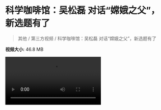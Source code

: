 # 科学咖啡馆：吴松磊 对话“嫦娥之父”，新选题有了

> 其他 / 第三方视频 / 科学咖啡馆：吴松磊 对话“嫦娥之父”，新选题有了

**视频大小**: 46.8 MB

<div class="video"><video src="https://file.hsyhx.top/archive/其他/第三方视频/科学咖啡馆：吴松磊 对话“嫦娥之父”，新选题有了.mp4" controls preload>🤔 您的浏览器不支持 video 标签</video></div>